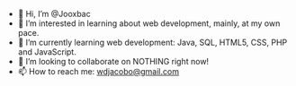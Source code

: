 - 👋 Hi, I’m @Jooxbac
- 👀 I’m interested in learning about web development, mainly, at my own pace.
- 🌱 I’m currently learning web development: Java, SQL, HTML5, CSS, PHP and JavaScript.
- 💞️ I’m looking to collaborate on NOTHING right now!
- 📫 How to reach me: wdjacobo@gmail.com

<!---
Jooxbac/Jooxbac is a ✨ special ✨ repository because its `README.md` (this file) appears on your GitHub profile.
You can click the Preview link to take a look at your changes.
--->
